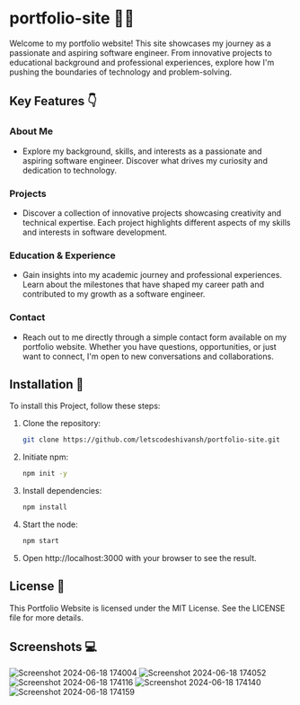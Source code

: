 # portfolio-site 🤵‍♂️

Welcome to my portfolio website! This site showcases my journey as a passionate and aspiring software engineer. From innovative projects to educational background and professional experiences, explore how I'm pushing the boundaries of technology and problem-solving.

## Key Features 👇

### About Me
- Explore my background, skills, and interests as a passionate and aspiring software engineer. Discover what drives my curiosity and dedication to technology.

### Projects
- Discover a collection of innovative projects showcasing creativity and technical expertise. Each project highlights different aspects of my skills and interests in software development.

### Education & Experience
- Gain insights into my academic journey and professional experiences. Learn about the milestones that have shaped my career path and contributed to my growth as a software engineer.

### Contact
- Reach out to me directly through a simple contact form available on my portfolio website. Whether you have questions, opportunities, or just want to connect, I'm open to new conversations and collaborations.


## Installation 🦿

To install this Project, follow these steps:

1. Clone the repository:

    ```bash
    git clone https://github.com/letscodeshivansh/portfolio-site.git
    ```

2. Initiate npm:

    ```bash
    npm init -y
    ```

3. Install dependencies:

    ```bash
    npm install
    ```

4. Start the node:

    ```bash
    npm start 
    ```

 4. Open http://localhost:3000 with your browser to see the result.

## License 👮

This Portfolio Website is licensed under the MIT License. See the LICENSE file for more details.

## Screenshots 💻

![Screenshot 2024-06-18 174004](https://github.com/letscodeshivansh/portfolio-site/assets/125864444/44aeba72-227d-41f7-880f-96777388af29)
![Screenshot 2024-06-18 174052](https://github.com/letscodeshivansh/portfolio-site/assets/125864444/342b585c-ada9-4577-abee-51339ae8c151)
![Screenshot 2024-06-18 174116](https://github.com/letscodeshivansh/portfolio-site/assets/125864444/8302ec6d-c74e-4f1c-9b77-c62b23122583)
![Screenshot 2024-06-18 174140](https://github.com/letscodeshivansh/portfolio-site/assets/125864444/c7223461-1f16-42fd-b527-7722ca58efa0)
![Screenshot 2024-06-18 174159](https://github.com/letscodeshivansh/portfolio-site/assets/125864444/4c453937-be56-4f80-97ab-1445b1b64179)

